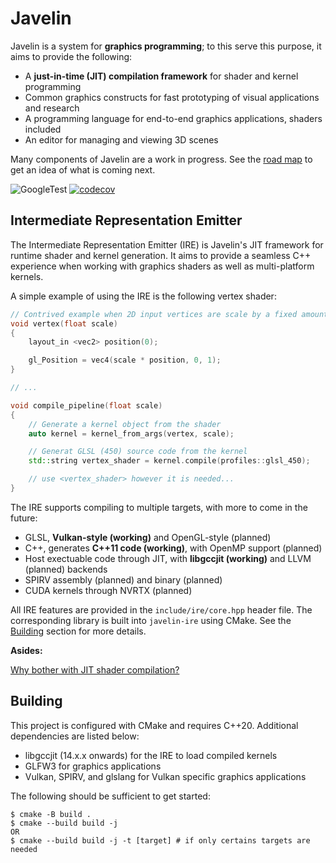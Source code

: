 # Javelin

Javelin is a system for **graphics programming**; to this serve this purpose, it aims to provide the following:

* A **just-in-time (JIT) compilation framework** for shader and kernel programming
* Common graphics constructs for fast prototyping of visual applications and research
* A programming language for end-to-end graphics applications, shaders included
* An editor for managing and viewing 3D scenes

Many components of Javelin are a work in progress. See the [road map](docs/road_map.md) to get an idea of what is coming next.

![GoogleTest](https://github.com/iveevi/javelin/actions/workflows/ci.yml/badge.svg)
[![codecov](https://codecov.io/github/iveevi/javelin/graph/badge.svg?token=R9K1GJWFDU)](https://codecov.io/github/iveevi/javelin)

## Intermediate Representation Emitter

The Intermediate Representation Emitter (IRE) is Javelin's JIT framework for runtime shader and kernel generation. It aims to provide a seamless C++ experience when working with graphics shaders as well as multi-platform kernels.

A simple example of using the IRE is the following vertex shader:

```cpp
// Contrived example when 2D input vertices are scale by a fixed amount
void vertex(float scale)
{
    layout_in <vec2> position(0);

    gl_Position = vec4(scale * position, 0, 1);
}

// ...

void compile_pipeline(float scale)
{
    // Generate a kernel object from the shader
    auto kernel = kernel_from_args(vertex, scale);

    // Generat GLSL (450) source code from the kernel
    std::string vertex_shader = kernel.compile(profiles::glsl_450);

    // use <vertex_shader> however it is needed...
}
```

The IRE supports compiling to multiple targets, with more to come in the future:

* GLSL, **Vulkan-style (working)** and OpenGL-style (planned)
* C++, generates **C++11 code (working)**, with OpenMP support (planned)
* Host exectuable code through JIT, with **libgccjit (working)** and LLVM (planned) backends
* SPIRV assembly (planned) and binary (planned)
* CUDA kernels through NVRTX (planned)

All IRE features are provided in the `include/ire/core.hpp` header file. The corresponding library is built into `javelin-ire` using CMake. See the [Building](#building) section for more details.

**Asides:**

[Why bother with JIT shader compilation?](docs/aside/jit_shader_compilation.md)

## Building

This project is configured with CMake and requires C++20. Additional dependencies are listed below:

* libgccjit (14.x.x onwards) for the IRE to load compiled kernels
* GLFW3 for graphics applications
* Vulkan, SPIRV, and glslang for Vulkan specific graphics applications

The following should be sufficient to get started:

```
$ cmake -B build .
$ cmake --build build -j
OR
$ cmake --build build -j -t [target] # if only certains targets are needed
```